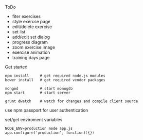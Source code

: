 ToDo
 - fiter exercises
 - style exercse page
 - edit/delete exercise
 - set list
 - add/edit set dialog
 - progress diagram
 - zoom exercise image
 - exercise animation
 - training days page

 
Get started

	npm install		# get required node.js modules
	bower install	# get required vendor packages

	mongod 			# start monogdb
	npm start		# start server

	grunt dwatch 	# watch for changes and compile client source



use npm passport for user authentication

set/get enviroment variables

	NODE_ENV=production node app.js
	app.configure('production', function(){})


